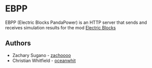 # EBPP

EBPP (Electric Blocks PandaPower) is an HTTP server that sends and receives simulation results for the mod [Electric Blocks](https://github.com/Electric-Blocks/electricblocks)

## Authors

* Zachary Sugano - [zachoooo](https://github.com/zachoooo)
* Christian Whitfield - [oceanwhit](https://github.com/oceanwhit)
